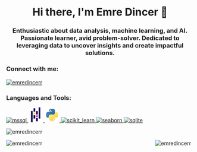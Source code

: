 <h1 align="center">Hi there, I'm Emre Dincer 👋</h1>
<h3 align="center">Enthusiastic about data analysis, machine learning, and AI. Passionate learner, avid problem-solver. Dedicated to leveraging data to uncover insights and create impactful solutions.</h3>

<h3 align="left">Connect with me:</h3>
<p align="left">
    <a href="https://linkedin.com/in/emredincerr" target="blank">
        <img align="center" src="https://raw.githubusercontent.com/rahuldkjain/github-profile-readme-generator/master/src/images/icons/Social/linked-in-alt.svg" alt="emredincerr" height="30" width="40" />
    </a>
</p>

<h3 align="left">Languages and Tools:</h3>
<p align="left">
    <a href="https://www.microsoft.com/en-us/sql-server" target="_blank" rel="noreferrer">
        <img src="https://www.svgrepo.com/show/303229/microsoft-sql-server-logo.svg" alt="mssql" width="40" height="40"/>
    </a>
    <a href="https://pandas.pydata.org/" target="_blank" rel="noreferrer">
        <img src="https://raw.githubusercontent.com/devicons/devicon/2ae2a900d2f041da66e950e4d48052658d850630/icons/pandas/pandas-original.svg" alt="pandas" width="40" height="40"/>
    </a>
    <a href="https://www.python.org" target="_blank" rel="noreferrer">
        <img src="https://raw.githubusercontent.com/devicons/devicon/master/icons/python/python-original.svg" alt="python" width="40" height="40"/>
    </a>
    <a href="https://scikit-learn.org/" target="_blank" rel="noreferrer">
        <img src="https://upload.wikimedia.org/wikipedia/commons/0/05/Scikit_learn_logo_small.svg" alt="scikit_learn" width="40" height="40"/>
    </a>
    <a href="https://seaborn.pydata.org/" target="_blank" rel="noreferrer">
        <img src="https://seaborn.pydata.org/_images/logo-mark-lightbg.svg" alt="seaborn" width="40" height="40"/>
    </a>
    <a href="https://www.sqlite.org/" target="_blank" rel="noreferrer">
        <img src="https://www.vectorlogo.zone/logos/sqlite/sqlite-icon.svg" alt="sqlite" width="40" height="40"/>
    </a>
</p>

<p align="left"> <img src="https://komarev.com/ghpvc/?username=emredincerr&label=Profile%20views&color=30bb39&style=flat" alt="emredincerr" /> </p>

<div style="display:flex">
    <img align="left" src="https://github-readme-stats.vercel.app/api?username=emredincerr&show_icons=true&theme=dark&text_color=397dc6&locale=en" alt="emredincerr" width="400" height="auto" />
    <img align="left" src="https://github-readme-stats.vercel.app/api/top-langs?username=emredincerr&show_icons=true&theme=dark&locale=en&layout=compact" alt="emredincerr" width="" height="auto" />
</div>


